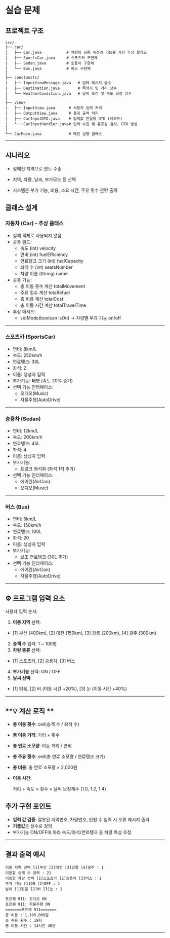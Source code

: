 # 실습 문제

## 프로젝트 구조

```text
src/
├── car/
│   ├── Car.java           # 차량의 공통 속성과 기능을 가진 추상 클래스
│   ├── SportsCar.java     # 스포츠카 구현체
│   ├── Sedan.java         # 승용차 구현체
│   └── Bus.java           # 버스 구현체
│
├── constansts/
│   ├── InputViewMessage.java   # 입력 메시지 상수
│   ├── Destination.java        # 목적지 및 거리 상수
│   └── WeatherCondition.java   # 날씨 조건 및 속도 보정 상수
│
├── view/
│   ├── InputView.java      # 사용자 입력 처리
│   ├── OutputView.java     # 결과 출력 처리
│   ├── CarInputDTO.java    # 입력값 전달용 DTO (레코드)
│   └── CarInputHandler.java# 입력 수집 및 유효성 검사, DTO 생성
│
└── CarMain.java            # 메인 실행 클래스
```

---

## 시나리오
- 정해진 지역으로 편도 수송

- 지역, 차량, 날씨, 부가모드 등 선택
- 시스템은 부가 기능, 비용, 소요 시간, 주유 횟수 관련 출력

## 클래스 설계

### **자동차 (Car) - 추상 클래스**

- 실제 객체로 사용되지 않음
- 공통 필드:
  - 속도 (int) velocity
  - 연비 (int) fuelEfficiency
  - 연료탱크 크기 (int) fuelCapacity 
  - 좌석 수 (int) seatsNumber
  - 차량 이름 (String) name
- 공통 기능:
  - 총 이동 횟수 계산 totalMovement
  - 주유 횟수 계산 totaRefuel
  - 총 비용 계산 totalCost
  - 총 이동 시간 계산 totalTravelTime
- 추상 메서드:
  - setMode(boolean isOn) → 차량별 부과 기능 on/off

---

### **스포츠카 (SportsCar)**

- 연비: 8km/L
- 속도: 250km/h
- 연료탱크: 30L
- 좌석: 2
- 이름: 생성자 입력
- 부가기능: **터보** (속도 20% 증가)
- 선택 기능 인터페이스:
  - 오디오(Music)
  - 자율주행(AutoDrive)

---

### **승용차 (Sedan)**

- 연비: 12km/L
- 속도: 200km/h
- 연료탱크: 45L
- 좌석: 4
- 이름: 생성자 입력
- 부가기능:
  - 트렁크 좌석화 (좌석 1석 추가)
- 선택 기능 인터페이스:
  - 에어컨(AirCon)
  - 오디오(Music)

---

### **버스 (Bus)**

- 연비: 5km/L
- 속도: 150km/h
- 연료탱크: 100L
- 좌석: 20
- 이름: 생성자 입력
- 부가기능:
  - 보조 연료탱크 (30L 추가)
- 선택 기능 인터페이스:
  - 에어컨(AirCon)
  - 자율주행(AutoDrive)

---

## **⚙️ 프로그램 입력 요소**

사용자 입력 순서:

1. **이동 지역** 선택:
  - [1] 부산 (400km), [2] 대전 (150km), [3] 강릉 (200km), [4] 광주 (300km)
2. **승객 수** 입력: 1 ~ 100명
3. **차량 종류** 선택:
  - [1] 스포츠카, [2] 승용차, [3] 버스
4. **부가기능** 선택: ON / OFF
5. **날씨 선택**:
  - [1] 맑음, [2] 비 (이동 시간 +20%), [3] 눈 (이동 시간 +40%)

---

## **💡 계산 로직 **

- **총 이동 횟수**: ceil(승객 수 / 좌석 수)
- **총 이동 거리**: 거리 × 횟수
- **총 연료 소모량**: 이동 거리 / 연비
- **총 주유 횟수**: ceil(총 연료 소모량 / 연료탱크 크기)
- **총 비용**: 총 연료 소모량 × 2,000원
- **이동 시간**:

  거리 ÷ 속도 × 횟수 × 날씨 보정계수 (1.0, 1.2, 1.4)


## 추가 구현 포인트

- **입력 값 검증**: 잘못된 지역번호, 차량번호, 인원 수 입력 시 오류 메시지 출력
- **기름값**은 상수로 정의
- 부가기능 ON/OFF에 따라 속도/좌석/연료탱크 등 차량 특성 조정

---

## 결과 출력 예시

```console
이동 지역 선택 [1]부산 [2]대전 [3]강릉 [4]광주 : 1
이동할 승객 수 입력 : 21
이동할 차량 선택 [1]스포츠카 [2]승용차 [3]버스 : 1
부가 기능 [1]ON [2]OFF : 1
날씨 [1]맑음 [2]비 [3]눈 : 1

포르쉐 911: 오디오 ON
포르쉐 911: 자율주행 ON
=======포르쉐 911=======
총 비용 : 1,100,000원
총 주유 횟수 : 19회
총 이동 시간 : 14시간 40분
```

---
